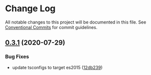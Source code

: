 # Change Log

All notable changes to this project will be documented in this file.
See [Conventional Commits](https://conventionalcommits.org) for commit guidelines.

## [0.3.1](https://github.com/bahdcoder/ds.e-2/compare/v0.3.0...v0.3.1) (2020-07-29)


### Bug Fixes

* update tsconfigs to target es2015 ([12db239](https://github.com/bahdcoder/ds.e-2/commit/12db2394b58c7e38b1cc9b6c82694a9e1ae5f34f))
